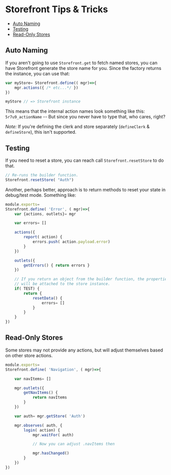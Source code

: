 # Storefront Tips & Tricks

<!-- toc -->

* [Auto Naming](#auto-naming)
* [Testing](#testing)
* [Read-Only Stores](#read-only-stores)

<!-- toc stop -->


## Auto Naming

If you aren't going to use `Storefront.get` to fetch named stores, you can have Storefront generate the store name for you. Since the factory returns the instance, you can use that:

```javascript
var myStore= Storefront.define(( mgr)=>{
    mgr.actions({ /* etc...*/ })
})

myStore // => Storefront instance
```

This means that the internal action names look something like this: `5r7u9_actionName` -- But since you never have to type that, who cares, right?

_Note:_ If you're defining the clerk and store separately (`defineClerk` & `defineStore`), this isn't supported.

## Testing

If you need to reset a store, you can reach call `Storefront.resetStore` to do that.

```javascript
// Re-runs the builder function.
Storefront.resetStore( "Auth")
```

Another, perhaps better, approach is to return methods to reset your state in debug/test mode. Something like:

```javascript
module.exports=
Storefront.define( 'Error', ( mgr)=>{
    var {actions, outlets}= mgr

    var errors= []

    actions({
        report( action) {
            errors.push( action.payload.error)
        }
    })

    outlets({
        getErrors() { return errors }
    })

    // If you return an object from the builder function, the properties
    // will be attached to the store instance.
    if( TEST) {
        return {
            resetData() {
                errors= []
            }
        }
    }
})
```

## Read-Only Stores

Some stores may not provide any actions, but will adjust themselves based on other store actions.

```javascript
module.exports=
Storefront.define( 'Navigation', ( mgr)=>{

    var navItems= []

    mgr.outlets({
        getNavItems() {
            return navItems
        }
    })

    var auth= mgr.getStore( 'Auth')

    mgr.observes( auth, {
        login( action) {
            mgr.waitFor( auth)

            // Now you can adjust .navItems then

            mgr.hasChanged()
        }
    })
})
```
